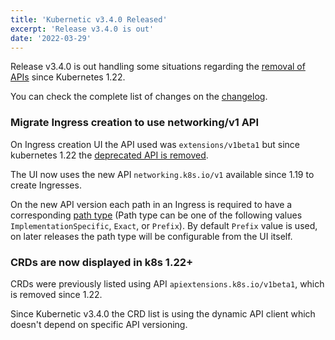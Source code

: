 ```yaml
---
title: 'Kubernetic v3.4.0 Released'
excerpt: 'Release v3.4.0 is out'
date: '2022-03-29'
---
```


Release v3.4.0 is out handling some situations regarding the [removal of APIs](https://kubernetes.io/blog/2021/07/14/upcoming-changes-in-kubernetes-1-22/#api-changes) since Kubernetes 1.22.

You can check the complete list of changes on the [changelog](https://docs.kubernetic.com/changelog.html).

### Migrate Ingress creation to use networking/v1 API

On Ingress creation UI the API used was `extensions/v1beta1` but since kubernetes 1.22 the [deprecated API is removed](https://kubernetes.io/blog/2021/07/14/upcoming-changes-in-kubernetes-1-22/#api-changes).

The UI now uses the new API `networking.k8s.io/v1` available since 1.19 to create Ingresses.

On the new API version each path in an Ingress is required to have a corresponding [path type](https://kubernetes.io/docs/concepts/services-networking/ingress/#path-types) (Path type can be one of the following values `ImplementationSpecific`, `Exact`, or `Prefix`). By default `Prefix` value is used, on later releases the path type will be configurable from the UI itself.

### CRDs are now displayed in k8s 1.22+

CRDs were previously listed using API `apiextensions.k8s.io/v1beta1`, which is removed since 1.22.

Since Kubernetic v3.4.0 the CRD list is using the dynamic API client which doesn't depend on specific API versioning.
